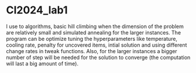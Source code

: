 # CI2024_lab1

I use to algorithms, basic hill climbing when the dimension of the problem are relatively small and simulated annealing for the larger instances.
The program can be optimize tuning the hyperparameters like temperature, cooling rate, penalty for uncovered items, intial solution and using different change rates in tweak functions.
Also, for the larger instances a bigger number of step will be needed for the solution to converge (the computation will last a big amount of time).
